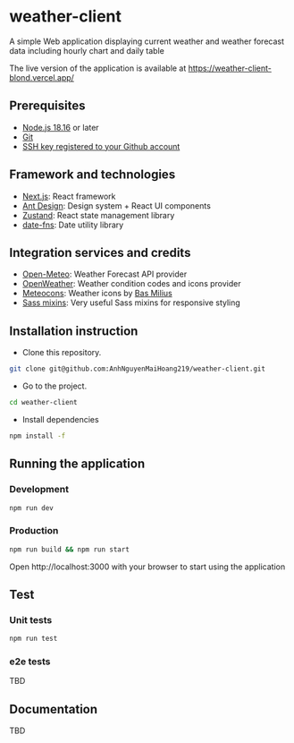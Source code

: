 # weather-client

A simple Web application displaying current weather and weather forecast data including hourly chart and daily table

The live version of the application is available at https://weather-client-blond.vercel.app/

## Prerequisites

- [Node.js 18.16](https://nodejs.org/en/) or later
- [Git](https://git-scm.com/downloads/)
- [SSH key registered to your Github account](https://docs.github.com/en/authentication/connecting-to-github-with-ssh/adding-a-new-ssh-key-to-your-github-account)

## Framework and technologies

- [Next.js](https://nextjs.org/): React framework
- [Ant Design](https://ant.design/): Design system + React UI components
- [Zustand](https://docs.pmnd.rs/zustand/getting-started/introduction/): React state management library
- [date-fns](https://date-fns.org/): Date utility library

## Integration services and credits

- [Open-Meteo](https://open-meteo.com/en/docs): Weather Forecast API provider
- [OpenWeather](https://openweathermap.org/weather-conditions): Weather condition codes and icons provider
- [Meteocons](https://basmilius.github.io/weather-icons/index-fill.html): Weather icons by [Bas Milius](https://bas.dev/)
- [Sass mixins](https://glennmccomb.com/articles/useful-sass-scss-media-query-mixins-for-bootstrap/): Very useful Sass mixins for responsive styling

## Installation instruction

- Clone this repository.

```sh
git clone git@github.com:AnhNguyenMaiHoang219/weather-client.git
```

- Go to the project.

```sh
cd weather-client
```

- Install dependencies

```sh
npm install -f
```

## Running the application

### Development

```sh
npm run dev
```

### Production

```sh
npm run build && npm run start
```

Open http://localhost:3000 with your browser to start using the application

## Test

### Unit tests

```sh
npm run test
```

### e2e tests

TBD

## Documentation

TBD
